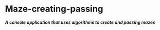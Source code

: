 # Maze-creating-passing
***A console application that uses algorithms to create and passing mazes***
